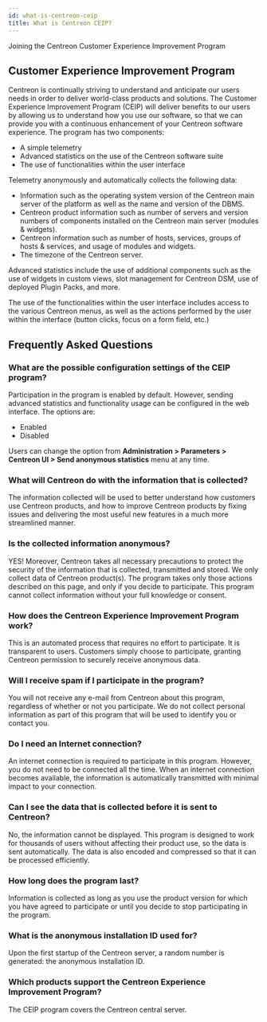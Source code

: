 ```yaml
---
id: what-is-centreon-ceip
title: What is Centreon CEIP?
---
```


Joining the Centreon Customer Experience Improvement Program

## Customer Experience Improvement Program

Centreon is continually striving to understand and anticipate our users needs in
order to deliver world-class products and solutions. The Customer Experience
Improvement Program (CEIP) will deliver benefits to our users by allowing us to
understand how you use our software, so that we can provide you with a
continuous enhancement of your Centreon software experience. The program has two
components:

  - A simple telemetry
  - Advanced statistics on the use of the Centreon software suite
  - The use of functionalities within the user interface

Telemetry anonymously and automatically collects the following data:

- Information such as the operating system version of the Centreon main server
of the platform as well as the name and version of the DBMS.
- Centreon product information such as number of servers and version numbers
of components installed on the Centreon main server (modules & widgets).
- Centreon information such as number of hosts, services, groups of hosts &
services, and usage of modules and widgets.
- The timezone of the Centreon server.

Advanced statistics include the use of additional components such as the use of
widgets in custom views, slot management for Centreon DSM, use of deployed
Plugin Packs, and more.

The use of the functionalities within the user interface includes access to the various Centreon menus, as well as the actions performed by the user within the interface (button clicks, focus on a form field, etc.)

## Frequently Asked Questions

### What are the possible configuration settings of the CEIP program?

Participation in the program is enabled by default. However, sending advanced statistics and functionality usage can be configured in the web interface. The options are:


- Enabled
- Disabled

Users can change the option from **Administration \> Parameters \> Centreon UI
\> Send anonymous statistics** menu at any time.

### What will Centreon do with the information that is collected?

The information collected will be used to better understand how customers use
Centreon products, and how to improve Centreon products by fixing issues and
delivering the most useful new features in a much more streamlined manner.

### Is the collected information anonymous?

YES\! Moreover, Centreon takes all necessary precautions to protect the security
of the information that is collected, transmitted and stored. We only collect
data of Centreon product(s). The program takes only those actions described on
this page, and only if you decide to participate. This program cannot collect
information without your full knowledge or consent.

### How does the Centreon Experience Improvement Program work?

This is an automated process that requires no effort to participate. It is
transparent to users. Customers simply choose to participate, granting Centreon
permission to securely receive anonymous data.

### Will I receive spam if I participate in the program?

You will not receive any e-mail from Centreon about this program, regardless of
whether or not you participate. We do not collect personal information as part
of this program that will be used to identify you or contact you.

### Do I need an Internet connection?

An internet connection is required to participate in this program. However, you
do not need to be connected all the time. When an internet connection becomes
available, the information is automatically transmitted with minimal impact to
your connection.

### Can I see the data that is collected before it is sent to Centreon?

No, the information cannot be displayed. This program is designed to work for
thousands of users without affecting their product use, so the data is sent
automatically. The data is also encoded and compressed so that it can be
processed efficiently.

### How long does the program last?

Information is collected as long as you use the product version for which you
have agreed to participate or until you decide to stop participating in the
program.

### What is the anonymous installation ID used for?

Upon the first startup of the Centreon server, a random number is generated: the
anonymous installation ID.

### Which products support the Centreon Experience Improvement Program?

The CEIP program covers the Centreon central server.
